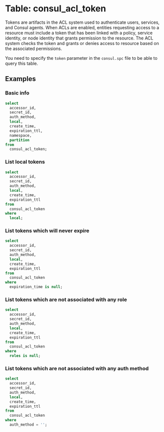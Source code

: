 # Table: consul_acl_token

Tokens are artifacts in the ACL system used to authenticate users, services, and Consul agents. When ACLs are enabled, entities requesting access to a resource must include a token that has been linked with a policy, service identity, or node identity that grants permission to the resource. The ACL system checks the token and grants or denies access to resource based on the associated permissions.

You need to specify the `token` parameter in the `consul.spc` file to be able to query this table.

## Examples

### Basic info

```sql
select
  accessor_id,
  secret_id,
  auth_method,
  local,
  create_time,
  expiration_ttl,
  namespace,
  partition
from
  consul_acl_token;
```

### List local tokens

```sql
select
  accessor_id,
  secret_id,
  auth_method,
  local,
  create_time,
  expiration_ttl
from
  consul_acl_token
where
  local;
```

### List tokens which will never expire

```sql
select
  accessor_id,
  secret_id,
  auth_method,
  local,
  create_time,
  expiration_ttl
from
  consul_acl_token
where
  expiration_time is null;
```

### List tokens which are not associated with any role

```sql
select
  accessor_id,
  secret_id,
  auth_method,
  local,
  create_time,
  expiration_ttl
from
  consul_acl_token
where
  roles is null;
```

### List tokens which are not associated with any auth method

```sql
select
  accessor_id,
  secret_id,
  auth_method,
  local,
  create_time,
  expiration_ttl
from
  consul_acl_token
where
  auth_method = '';
```
